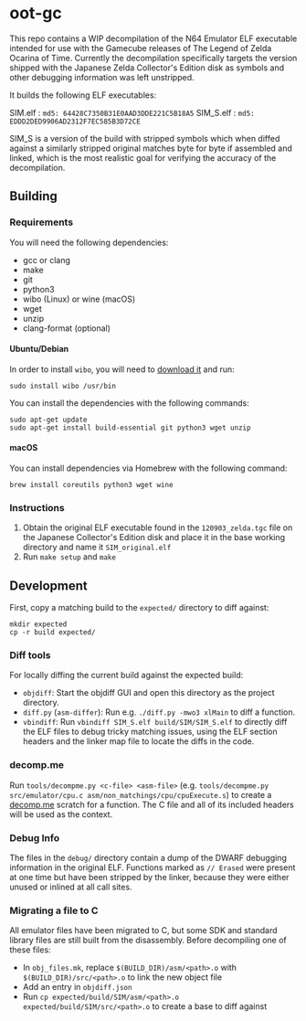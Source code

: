 # oot-gc

This repo contains a WIP decompilation of the N64 Emulator ELF executable intended for use with the Gamecube releases of The Legend of Zelda Ocarina of Time. Currently the decompilation specifically targets the version shipped with the Japanese Zelda Collector's Edition disk as symbols and other debugging information was left unstripped.

It builds the following ELF executables:

SIM.elf   : `md5: 64428C7350B31E0AAD3DDE221C5B18A5`
SIM_S.elf : `md5: EDDD2DED9906AD2312F7EC585B3D72CE`

SIM_S is a version of the build with stripped symbols which when diffed against a similarly stripped original matches byte for byte if assembled and linked, which is the most realistic goal for verifying the accuracy of the decompilation.

## Building

### Requirements

You will need the following dependencies:
* gcc or clang
* make
* git
* python3
* wibo (Linux) or wine (macOS)
* wget
* unzip
* clang-format (optional)

#### Ubuntu/Debian

In order to install `wibo`, you will need to [download it](https://github.com/decompals/wibo/releases) and run:

```
sudo install wibo /usr/bin
```

You can install the dependencies with the following commands:

```
sudo apt-get update
sudo apt-get install build-essential git python3 wget unzip
```

#### macOS

You can install dependencies via Homebrew with the following command:

```
brew install coreutils python3 wget wine
```

### Instructions

1. Obtain the original ELF executable found in the `120903_zelda.tgc` file on the Japanese Collector's Edition disk and place it in the base working directory and name it `SIM_original.elf`
2. Run `make setup` and `make`

## Development

First, copy a matching build to the `expected/` directory to diff against:

```
mkdir expected
cp -r build expected/
```

### Diff tools

For locally diffing the current build against the expected build:

* `objdiff`: Start the objdiff GUI and open this directory as the project directory.
* `diff.py` (`asm-differ`): Run e.g. `./diff.py -mwo3 xlMain` to diff a function.
* `vbindiff`: Run `vbindiff SIM_S.elf build/SIM/SIM_S.elf` to directly diff the
  ELF files to debug tricky matching issues, using the ELF section headers and
  the linker map file to locate the diffs in the code.

### decomp.me

Run `tools/decompme.py <c-file> <asm-file>` (e.g. `tools/decompme.py src/emulator/cpu.c asm/non_matchings/cpu/cpuExecute.s`) to create a
[decomp.me](https://decomp.me/) scratch for a function. The C file and all of its included headers will be used as the context.

### Debug Info

The files in the `debug/` directory contain a dump of the DWARF debugging information in the original ELF. Functions marked as `// Erased`
were present at one time but have been stripped by the linker, because they were either unused or inlined at all call sites.

### Migrating a file to C

All emulator files have been migrated to C, but some SDK and standard library files are still built from the disassembly. Before decompiling
one of these files:

* In `obj_files.mk`, replace `$(BUILD_DIR)/asm/<path>.o` with `$(BUILD_DIR)/src/<path>.o` to link the new object file
* Add an entry in `objdiff.json`
* Run `cp expected/build/SIM/asm/<path>.o expected/build/SIM/src/<path>.o` to create a base to diff against
